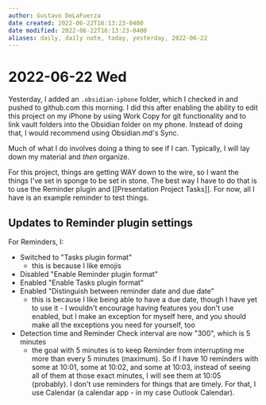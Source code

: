 ```yaml
---
author: Gustavo DeLaFuerza
date created: 2022-06-22T16:13:23-0400
date modified: 2022-06-22T16:13:23-0400
aliases: daily, daily note, today, yesterday, 2022-06-22
---
```


# 2022-06-22 Wed

Yesterday, I added an `.obsidian-iphone` folder, which I checked in and pushed to github.com this morning. I did this after enabling the ability to edit this project on my iPhone by using Work Copy for git functionality and to link vault folders into the Obsidian folder on my phone. Instead of doing that, I would recommend using Obsidian.md's Sync. 

Much of what I do involves doing a thing to see if I can. Typically, I will lay down my material and *then* organize.

For this project, things are getting WAY down to the wire, so I want the things I've set in sponge to be set in stone. The best way I have to do that is to use the Reminder plugin and [[Presentation Project Tasks]]. For now, all I have is an example reminder to test things. 

## Updates to Reminder plugin settings

For Reminders, I:
- Switched to "Tasks plugin format" 
	- this is because I like emojis
- Disabled "Enable Reminder plugin format"
- Enabled "Enable Tasks plugin format"
- Enabled "Distinguish between reminder date and due date" 
	- this is because I like being able to have a due date, though I have yet to use it - I wouldn't encourage having features you don't use enabled, but I make an exception for myself here, and you should make all the exceptions you need for yourself, too
- Detection time and Reminder Check interval are now "300", which is 5 minutes
	- the goal with 5 minutes is to keep Reminder from interrupting me more than every 5 minutes (maximum). So if I have 10 reminders with some at 10:01, some at 10:02, and some at 10:03, instead of seeing all of them at those exact minutes, I will see them at 10:05 (probably). I don't use reminders for things that are timely. For that, I use Calendar (a calendar app - in my case Outlook Calendar).